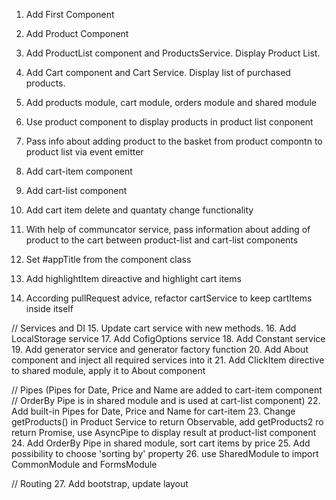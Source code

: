 1. Add First Component
2. Add Product Component
3. Add ProductList component and ProductsService. Display Product List.
4. Add Cart component and Cart Service. Display list of purchased products.

5. Add products module, cart module, orders module and shared module 
6. Use product component to display products in product list conponent
7. Pass info about adding product to the basket from product compontn to product list via event emitter

8. Add cart-item component
9. Add cart-list component
10. Add cart item delete and quantaty change functionality
11. With help of communcator service, pass information about adding of product to the cart between product-list and cart-list components

12. Set #appTitle from the component class
13. Add highlightItem direactive and highlight cart items
14. According pullRequest advice, refactor cartService to keep cartItems inside itself

// Services and DI
15. Update cart service with new methods.
16. Add LocalStorage service
17. Add CofigOptions service
18. Add Constant service
19. Add generator service and generator factory function
20. Add About component and inject all required services into it
21. Add ClickItem directive to shared module, apply it to About component

// Pipes (Pipes for Date, Price and Name are added to cart-item component 
// OrderBy Pipe is in shared module and is used at cart-list component)
22. Add built-in Pipes for Date, Price and Name for cart-item
23. Change getProducts() in Product Service to return Observable,
add getProducts2 ro return Promise, use AsyncPipe to display result at product-list component
24. Add OrderBy Pipe in shared module, sort cart items by price
25. Add possibility to choose 'sorting by' property 
26. use SharedModule to import CommonModule and FormsModule 

// Routing
27. Add bootstrap, update layout


